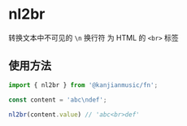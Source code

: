 # nl2br
转换文本中不可见的 `\n` 换行符 为 HTML 的 `<br>` 标签

## 使用方法

```ts
import { nl2br } from '@kanjianmusic/fn';

const content = 'abc\ndef';

nl2br(content.value) // 'abc<br>def'
```
